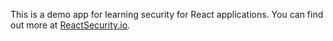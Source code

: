 This is a demo app for learning security for React applications. You can find out more at [ReactSecurity.io](https://reactsecurity.io).
